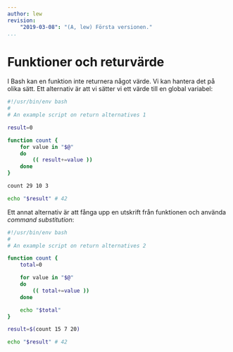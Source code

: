 ```yaml
---
author: lew
revision:
    "2019-03-08": "(A, lew) Första versionen."
...
```


Funktioner och returvärde
=======================

I Bash kan en funktion inte returnera något värde. Vi kan hantera det på olika sätt. Ett alternativ är att vi sätter vi ett värde till en global variabel:

```bash
#!/usr/bin/env bash
#
# An example script on return alternatives 1

result=0

function count {
    for value in "$@"
    do
        (( result+=value ))
    done
}

count 29 10 3

echo "$result" # 42
```

Ett annat alternativ är att fånga upp en utskrift från funktionen och använda *command substitution*:

```bash
#!/usr/bin/env bash
#
# An example script on return alternatives 2

function count {
    total=0

    for value in "$@"
    do
        (( total+=value ))
    done

    echo "$total"
}

result=$(count 15 7 20)

echo "$result" # 42
```
